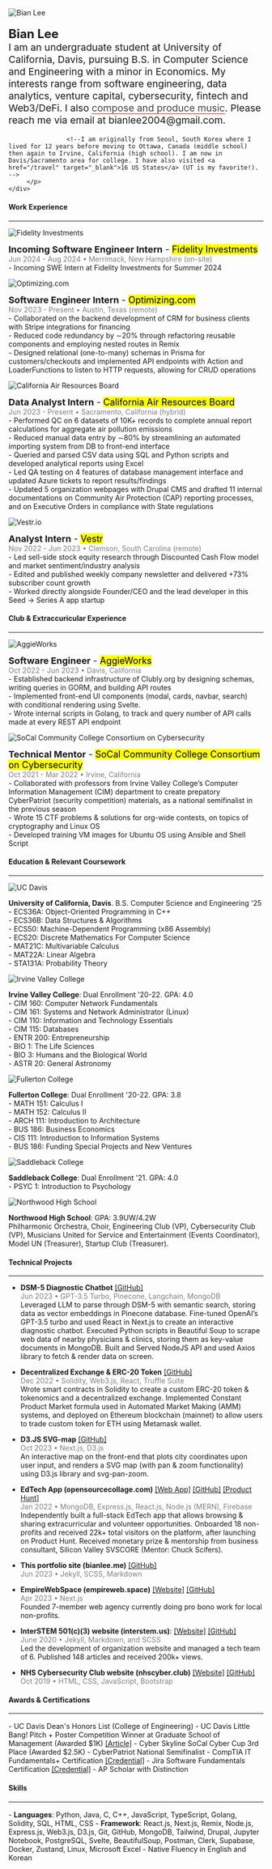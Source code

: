 ---
---

<div class="content-container">
    <div class="image-container-pfp">
        <img src="/assets/pfp_bian.jpg" alt="Bian Lee" class="pfp-image">
    </div>
    <div class="content-text">
        <p style="font-size: 1.2rem">
          <b style="font-size: 1.5rem">Bian Lee</b>
           <br/>I am an undergraduate student at University of California, Davis, pursuing B.S. in Computer Science and Engineering with a minor in Economics. My interests range from software engineering, data analytics, venture capital, cybersecurity, fintech and Web3/DeFi. I also <a href="/music" target="_blank" style="text-decoration: underline; color: #444; text-decoration-color: red; text-underline-position: under;">compose and produce music</a>. Please reach me via email at bianlee2004@gmail.com.

                    <!--I am originally from Seoul, South Korea where I lived for 12 years before moving to Ottawa, Canada (middle school) then again to Irvine, California (high school). I am now in Davis/Sacramento area for college. I have also visited <a href="/travel" target="_blank">16 US States</a> (UT is my favorite!).  -->
         </p>
    </div>

</div>
<!-- -->
<h4>Work Experience</h4>
<hr/>
<div class="content-container" style="margin-top: 14px">
    <div class="image-container">
    <img src="/assets/fidelity.jpg" alt="Fidelity Investments" class="content-image fidelity firm-logo" loading="lazy">
    </div>
    <div class="content-text">
        <p>
             <span style="font-size: 18px"><b>Incoming Software Engineer Intern</b> - <mark>Fidelity Investments</mark></span>
            <br/><span style="color: gray">Jun 2024 - Aug 2024 • Merrimack, New Hampshire (on-site)</span>
            <br/> - Incoming SWE Intern at Fidelity Investments for Summer 2024

</p>
</div>

</div>

<div class="content-container">
    <div class="image-container">
    <img src="/assets/optimizing.jpg" alt="Optimizing.com" class="content-image optimizing firm-logo" loading="lazy">
</div>
    <div class="content-text">
        <p>
             <span style="font-size: 18px"><b>Software Engineer Intern</b> - <mark>Optimizing.com</mark></span>
            <br/><span style="color: gray">Nov 2023 - Present • Austin, Texas (remote)</span>
            <br/> - Collaborated on the backend development of CRM for business clients with Stripe integrations for financing
            <br/> - Reduced code redundancy by ∼20% through refactoring reusable components and employing nested routes in Remix
            <br/> - Designed relational (one-to-many) schemas in Prisma for customers/checkouts and implemented API endpoints with Action and LoaderFunctions to listen to HTTP requests, allowing for CRUD operations

</p>
</div>

</div>
<div class="content-container">
    <div class="image-container">
    <img src="/assets/carb.jpeg" alt="California Air Resources Board" class="content-image firm-logo" loading="lazy">
    </div>
    <div class="content-text">
        <p>
            <span style="font-size: 18px"><b>Data Analyst Intern</b> - <mark>California Air Resources Board</mark></span>
            <br/><span style="color: gray">Jun 2023 - Present • Sacramento, California (hybrid)</span>
            <br/> - Performed QC on 6 datasets of 10K+ records to complete annual report calculations for aggregate air pollution emissions
            <br/> - Reduced manual data entry by ∼80% by streamlining an automated importing system from DB to front-end interface
            <br/> - Queried and parsed CSV data using SQL and Python scripts and developed analytical reports using Excel
            <br/> - Led QA testing on 4 features of database management interface and updated Azure tickets to report results/findings
            <br/> - Updated 5 organization webpages with Drupal CMS and drafted 11 internal documentations on Community Air Protection (CAP) reporting processes, and on Executive Orders in compliance with State regulations
        </p>
    </div>
</div>

<!--
<div class="content-container">
    <img src="/assets/carb.jpeg" alt="California Air Resources Board" class="content-image">
    <div class="content-text">
        <p>
            <b>Data Analyst Intern</b> at California Air Resources Board
            <br/> - Performed data quality control and assisted database migration to .NET system.
            <br/> - Generated analytical reports on CSV datasets using Excel, SQL query commands, and Python scripting. Developed a calculator tool to compute emission reduction data for equipment, given load factor values and formulas.
            <br/> - Assisted organization webpage creation with Drupal CMS. Drafted 11 internal documentations on Community Air Protection (CAP) reporting processes and on executive orders in compliance with State regulations.
        </p>
    </div>
</div>
-->

<div class="content-container">
    <div class="image-container">
    <img src="/assets/vestr.jpg" alt="Vestr.io" class="content-image firm-logo" loading="lazy">
    </div>
    <div class="content-text">
        <p>
             <span style="font-size: 18px"><b>Analyst Intern</b> - <mark>Vestr</mark></span>
            <br/><span style="color: gray">Nov 2022 - Jun 2023 • Clemson, South Carolina (remote)</span>
            <br/> -  Led sell-side stock equity research through Discounted Cash Flow model and market sentiment/industry analysis
            <br/> -  Edited and published weekly company newsletter and delivered +73% subscriber count growth <!-- <a href="/writing" target="_blank">[Writings]</a> -->
            <br/> - Worked directly alongside Founder/CEO and the lead developer in this Seed → Series A app startup
        </p>
    </div>
</div>
<div style="margin-top: 15px;"></div>
<h4>Club & Extraccuricular Experience</h4>

<hr/>
<div class="content-container" style="margin-top: 14px">
<div class="image-container">
    <img src="/assets/aggieworksSecond.jpg" alt="AggieWorks" class="content-image firm-logo" loading="lazy">
    </div>
    <div class="content-text">
        <p>
        <span style="font-size: 18px"><b>Software Engineer</b> - <mark>AggieWorks</mark></span>
          <br/><span style="color: gray">Oct 2022 - Jun 2023 • Davis, California</span>
          <br/> - Established backend infrastructure of Clubly.org by designing schemas, writing queries in GORM, and building API routes
          <br/> - Implemented front-end UI components (modal, cards, navbar, search) with conditional rendering using Svelte.
          <br/> - Wrote internal scripts in Golang, to track and query number of API calls made at every REST API endpoint
        </p>
    </div>
</div>

<div class="content-container">
<div class="image-container">
    <img src="/assets/socal.png" alt="SoCal Community College Consortium on Cybersecurity" class="content-image firm-logo" loading="lazy">
    </div>
    <div class="content-text">
        <p>
        <span style="font-size: 18px"><b>Technical Mentor</b> - <mark>SoCal Community College Consortium on Cybersecurity</mark></span>
            <br/><span style="color: gray">Oct 2021 - Mar 2022 • Irvine, California</span>
          <br/> - Collaborated with professors from Irvine Valley College’s Computer Information Management (CIM) department to
create prepatory CyberPatriot (security competition) materials, as a national semifinalist in the previous season
          <br/> - Wrote 15 CTF problems & solutions for org-wide contests, on topics of cryptography and Linux OS
          <br/> - Developed training VM images for Ubuntu OS using Ansible and Shell Script
        </p>
    </div>
</div>
<div style="margin-top: 15px;"></div>
<h4>Education & Relevant Coursework</h4>

<hr/>

<div class="content-container">
<div class="image-container">
    <img src="/assets/davis.png" alt="UC Davis" class="content-image" loading="lazy">
    </div>
    <div class="content-text">
        <p>
       <b>University of California, Davis</b>. B.S. Computer Science and Engineering '25
      <br/> - ECS36A: Object-Oriented Programming in C++
      <br/> - ECS36B: Data Structures & Algorithms
      <br/> - ECS50: Machine-Dependent Programming (x86 Assembly)
      <br/> - ECS20: Discrete Mathematics For Computer Science
      <br/> - MAT21C: Multivariable Calculus
      <br/> - MAT22A: Linear Algebra
      <br/> - STA131A: Probability Theory
        </p>
    </div>
</div>

<div class="content-container">
<div class="image-container">
    <img src="/assets/ivc.png" alt="Irvine Valley College" class="content-image" loading="lazy">
    </div>
    <div class="content-text">
        <p>
       <b>Irvine Valley College</b>: Dual Enrollment '20-22. GPA: 4.0
      <br/> - CIM 160: Computer Network Fundamentals
      <br/> - CIM 161: Systems and Network Administrator (Linux)
      <br/> - CIM 110: Information and Technology Essentials
      <br/> - CIM 115: Databases
      <br/> - ENTR 200: Entrepreneurship
      <br/> - BIO 1: The Life Sciences
      <br/> - BIO 3: Humans and the Biological World
      <br/> - ASTR 20: General Astronomy
        </p>
    </div>
</div>

<div class="content-container">
<div class="image-container">
    <img src="/assets/fullerton.png" alt="Fullerton College" class="content-image" loading="lazy">
    </div>
    <div class="content-text">
        <p>
        <b>Fullerton College</b>: Dual Enrollment '20-22. GPA: 3.8
        <br/> - MATH 151: Calculus I
        <br/> - MATH 152: Calculus II
        <br/> - ARCH 111: Introduction to Architecture
        <br/> - BUS 186: Business Economics
        <br/> - CIS 111: Introduction to Information Systems
        <br/> - BUS 186: Funding Special Projects and New Ventures
        </p>
    </div>
</div>

<div class="content-container">
<div class="image-container">
    <img src="/assets/saddleback.png" alt="Saddleback College" class="content-image" loading="lazy">
    </div>
    <div class="content-text">
        <p>
      <b>Saddleback College</b>: Dual Enrollment '21. GPA: 4.0
      <br/> - PSYC 1: Introduction to Psychology
        </p>
    </div>
</div>
<div class="content-container">
<div class="image-container">
    <img src="/assets/northwood.jpg" alt="Northwood High School" class="content-image" loading="lazy">
    </div>
    <div class="content-text">
        <p>
      <b>Northwood High School</b>: GPA: 3.9UW/4.2W
      <br/>Philharmonic Orchestra, Choir, Engineering Club (VP), Cybersecurity Club (VP), Musicians United for Service and Entertainment (Events Coordinator), Model UN (Treasurer), Startup Club (Treasurer).
        </p>
    </div>
</div>

<h4>Technical Projects</h4>

<hr/>

- <b>DSM-5 Diagnostic Chatbot</b> <a href="https://github.com/ritvikir/hackdavis" target="_blank">[GitHub]</a><br/><span style="color: gray">Jun 2023 • GPT-3.5 Turbo, Pinecone, Langchain, MongoDB</span> <br/>Leveraged LLM to parse through DSM-5 with semantic search, storing data as vector embeddings in Pinecone database. Fine-tuned OpenAI’s GPT-3.5 turbo and used React in Next.js to create an interactive diagnostic chatbot. Executed Python scripts in Beautiful Soup to scrape web data of nearby physicians & clinics, storing them as key-value documents in MongoDB. Built and Served NodeJS API and used Axios library to fetch & render data on screen.

- <b>Decentralized Exchange & ERC-20 Token</b> <a href="https://github.com/BianLee/Decentralized-Exchange-Model-ERC-20-Token" target="_blank">[GitHub]</a><br/><span style="color: gray">Dec 2022 • Solidity, Web3.js, React, Truffle Suite</span><br/>Wrote smart contracts in Solidity to create a custom ERC-20 token & tokenomics and a decentralized exchange. Implemented Constant Product Market formula used in Automated Market Making (AMM) systems, and deployed on Ethereum blockchain (mainnet) to allow users to trade custom token for ETH using Metamask wallet.

- <b>D3.JS SVG-map</b> <a href="https://github.com/BianLee/D3-SVG-Map" target="_blank">[GitHub]</a><br/><span style="color: gray">Oct 2023 • Next.js, D3.js</span><br/> An interactive map on the front-end that plots city coordinates upon user input, and renders a SVG map (with pan & zoom functionality) using D3.js library and svg-pan-zoom.

- <b>EdTech App (opensourcecollage.com)</b>
  <a href="https://opensourcecollage.com" target="_blank">[Web App]</a> <a href="https://github.com/BianLee/opensourcecollage.com" target="_blank">[GitHub]</a> <a href="https://www.producthunt.com/products/open-source-collage#open-source-collage" target="_blank">[Product Hunt]</a><br/> <span style="color: gray">Jan 2022 • MongoDB, Express.js, React.js, Node.js (MERN), Firebase</span> <br/>Independently built a full-stack EdTech app that allows browsing & sharing extracurricular and volunteer opportunities. Onboarded 18 non-profits and received 22k+ total visitors on the platform, after launching on Product Hunt. Received monetary prize & mentorship from business consultant, Silicon Valley SVSCORE (Mentor: Chuck Scifers).

- <b>This portfolio site (bianlee.me)</b> <a href="https://github.com/BianLee/Personal-Website" target="_blank">[GitHub]</a><br/> <span style="color: gray">Jun 2023 • Jekyll, SCSS, Markdown</span>

- <b>EmpireWebSpace (empireweb.space)</b> <a href="https://www.empireweb.space/" target="_blank">[Website]</a> <a href="https://github.com/Empirewebspace/empirewebspace" target="_blank">[GitHub]</a><br/><span style="color: gray">Apr 2023 • Next.js</span> <br/> Founded 7-member web agency currently doing pro bono work for local non-profits.

- <b>InterSTEM 501(c)(3) website (interstem.us)</b>: <a href="https://interstem.us" target="_blank">[Website]</a> <a href="https://github.com/InterSTEMDev/interstem.us" target="_blank">[GitHub]</a><br/><span style="color: gray">June 2020 • Jekyll, Markdown, and SCSS</span> <br/> Led the development of organization website and managed a tech team of 6. Published 148 articles and received 200k+ views.

- <b>NHS Cybersecurity Club website (nhscyber.club)</b> <a href="https://nhscyber.club" target="_blank">[Website]</a> <a href="https://github.com/BianLee/nhscyber.club.git" target="_blank">[GitHub]</a><br/><span style="color: gray">Oct 2019 • HTML, CSS, JavaScript, Bootstrap</span>

<h4>Awards & Certifications</h4>

<hr/>
<div style="margin-top:1rem"></div>
- UC Davis Dean's Honors List (College of Engineering)
- UC Davis Little Bang! Pitch + Poster Competition Winner at Graduate School of Management (Awarded $1K) <a href="https://innovate.ucdavis.edu/blog/borrow-blog" target="_blank">[Article]</a>
- Cyber Skyline SoCal Cyber Cup 3rd Place (Awarded $2.5K)
- CyberPatriot National Semifinalist
- CompTIA IT Fundamentals+ Certification <a href="https://www.certmetrics.com/comptia/public/verification.aspx?code=JTD0JHWW0YKLF3G4" target="_blank">[Credential]</a>
- Jira Software Fundamentals Certification <a href="https://university.atlassian.com/student/award/aW68xiZ7xKtfrwFSYWbgQmnc" target="_blank">[Credential]</a>
- AP Scholar with Distinction

<h4>Skills</h4>

<hr/>
<div style="margin-top:1rem"></div>
- <b>Languages</b>: Python, Java, C, C++, JavaScript, TypeScript, Golang, Solidity, SQL, HTML, CSS
- <b>Framework</b>: React.js, Next.js, Remix, Node.js, Express.js, Web3.js, D3.js, Git, GitHub, MongoDB, Tailwind, Drupal, Jupyter Notebook, PostgreSQL, Svelte, BeautifulSoup, Postman, Clerk, Supabase, Docker, Zustand, Linux, Microsoft Excel
- Native Fluency in English and Korean

<br/>
<footer>
        <div class="social-icons">
        <a href="https://linkedin.com/in/bianlee" target="_blank"><i class="fab fa-linkedin"></i></a>
            <a href="https://www.instagram.com/bian.lee/" target="_blank"><i class="fab fa-instagram"></i></a>
            <a href="https://github.com/BianLee" target="_blank"><i class="fab fa-github"></i></a>
            <a href="https://discord.com/invite/hMUU5tzVWH" target="_blank"><i class="fab fa-discord"></i></a>
            <a href="https://www.youtube.com/channel/UCKEiBX4OdZhM8JeUpIWt4mw" target="_blank"><i class="fab fa-youtube"></i></a>
            <a href="https://open.spotify.com/artist/5QHoUe5kwjvOfjfHrbVTBY?si=zhdRRE5RQk2m6AqD11qmyQ" target="_blank"><i class="fab fa-spotify"></i></a>
            <a href="https://bianlee.bandcamp.com/" target="_blank"><i class="fab fa-bandcamp"></i></a>
            <!-- <a href="https://www.deezer.com/us/artist/162218717/" target="_blank"><i class="fab fa-deezer"></i></a> -->
        </div>
    </footer>
